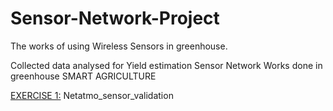 # Sensor-Network-Project
The works of using Wireless Sensors in greenhouse.

Collected data analysed for Yield estimation
Sensor Network Works done in greenhouse
 SMART AGRICULTURE <br />
 
 [EXERCISE 1:](https://github.com/DenisDPR/Sensor-Network-Project/blob/master/Netatmo_sensor_validation.md) Netatmo_sensor_validation <br />
 
 

